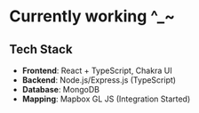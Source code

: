 # Currently working ^\_~

## Tech Stack

- **Frontend**: React + TypeScript, Chakra UI
- **Backend**: Node.js/Express.js (TypeScript)
- **Database**: MongoDB
- **Mapping**: Mapbox GL JS (Integration Started)

